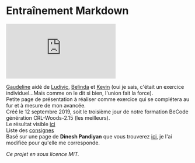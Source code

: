 # Entraînement Markdown

![printscreen](http://zupimages.net/viewer.php?id=19/37/44ca.png) 


[Gaudeline](https://github.com/Gaudeline) aidé de [Ludivic](https://github.com/Ludgil), [Belinda](https://github.com/belindaschepers) et [Kevin](https://github.com/kevin-labtani) (oui je sais, c'était un exercice individuel...Mais comme on le dit si bien, l'union fait la force).  
Petite page de présentation à réaliser comme exercice qui se complétera au fur et à mesure de mon avancée.  
Créé le 12 septembre 2019, soit le troisième jour de notre formation BeCode génération CRL-Woods-2.15 (les meilleurs).  
Le résultat visible [ici](https://gaudeline.github.io)  
Liste des [consignes](https://github.com/becodeorg/CRL-Woods-2.15/blob/master/Parcours/01-Prairie/4.Markdown/1.exercice-markdown-individuel.md)  
Basé sur une page de **Dinesh Pandiyan** que vous trouverez [ici](https://dev.to/flexdinesh/create-your-developer-landing-page-with-github-pages---42jk), je l'ai modifiée pour qu'elle me corresponde.

*Ce projet en sous licence MIT.*
